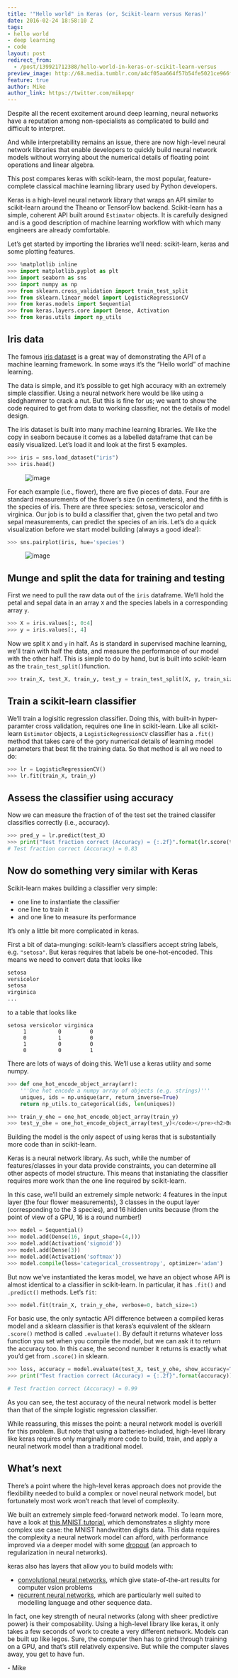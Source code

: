 ```yaml
---
title: '"Hello world" in Keras (or, Scikit-learn versus Keras)'
date: 2016-02-24 18:58:10 Z
tags:
- hello world
- deep learning
- code
layout: post
redirect_from:
  - /post/139921712388/hello-world-in-keras-or-scikit-learn-versus
preview_image: http://68.media.tumblr.com/a4cf05aa664f57b54fe5021ce966f5d6/tumblr_inline_o30qnzlyxi1qcg73w_540.png
feature: true
author: Mike
author_link: https://twitter.com/mikepqr
---
```


<p>Despite all the recent excitement around deep learning, neural networks have a reputation among non-specialists as complicated to build and difficult to  interpret.</p><p>And while interpretability remains an issue, there are now high-level neural network libraries that enable developers to quickly build neural network models without worrying about the numerical details of floating point operations and linear algebra.</p><p>This post compares keras with scikit-learn, the most popular, feature-complete classical machine learning library used by Python developers.</p>

<p>Keras is a high-level neural network library that wraps an API similar to scikit-learn around the Theano or TensorFlow backend. Scikit-learn has a simple, coherent API built around <code>Estimator</code> objects. It is carefully designed and is a good description of machine learning workflow with which many engineers are already comfortable.</p>

<p>Let&rsquo;s get started by importing the libraries we&rsquo;ll need: scikit-learn, keras and some plotting features.</p>

```python
>>> %matplotlib inline
>>> import matplotlib.pyplot as plt
>>> import seaborn as sns
>>> import numpy as np
>>> from sklearn.cross_validation import train_test_split
>>> from sklearn.linear_model import LogisticRegressionCV
>>> from keras.models import Sequential
>>> from keras.layers.core import Dense, Activation
>>> from keras.utils import np_utils
```

<h2>Iris data</h2><p>The famous <a href="https://archive.ics.uci.edu/ml/datasets/Iris">iris dataset</a> is a great way of demonstrating the API of a machine learning framework. In some ways it&rsquo;s the &ldquo;Hello world&rdquo; of machine learning.</p><p>The data is simple, and it&rsquo;s possible to get high accuracy with an extremely simple classifier. Using a neural network here would be like using a sledghammer to crack a nut. But this is fine for us; we want to show the code required to get from data to working classifier, not the details of model design.</p><p>The iris dataset is built into many machine learning libraries. We like the copy in seaborn because it comes as a labelled dataframe that can be easily visualized. Let&rsquo;s load it and look at the first 5 examples.</p>

```python
>>> iris = sns.load_dataset("iris")
>>> iris.head()
```

<figure data-orig-width="450" data-orig-height="183" class="tmblr-full"><img src="http://68.media.tumblr.com/d7c32a4d56195a39fb609287cbf9987c/tumblr_inline_o30ql2XBMK1qcg73w_540.png" alt="image" data-orig-width="450" data-orig-height="183"/></figure><p>For each example (i.e., flower), there are five pieces of data. Four are standard measurements of the flower&rsquo;s size (in centimeters), and the fifth is the species of iris. There are three species: setosa, verscicolor and virginica. Our job is to build a classifier that, given the two petal and two sepal measurements, can predict the species of an iris. Let&rsquo;s do a quick visualization before we start model building (always a good idea!):</p>

```python
>>> sns.pairplot(iris, hue='species')
```

<figure data-orig-width="811" data-orig-height="721" class="tmblr-full"><img src="http://68.media.tumblr.com/a4cf05aa664f57b54fe5021ce966f5d6/tumblr_inline_o30qnzlyxi1qcg73w_540.png" alt="image" data-orig-width="811" data-orig-height="721"/></figure><h2>Munge and split the data for training and testing</h2><p>First we need to pull the raw data out of the <code>iris</code> dataframe. We&rsquo;ll hold the petal and sepal data in an array <code>X</code> and the species labels in a corresponding array <code>y</code>.</p>

```python
>>> X = iris.values[:, 0:4]
>>> y = iris.values[:, 4]
```

<p>Now we split <code>X</code> and <code>y</code> in half. As is standard in supervised machine learning, we&rsquo;ll train with half the data, and measure the performance of our model with the other half. This is simple to do by hand, but is built into scikit-learn as the <code>train_test_split()</code>function.</p>

```python
>>> train_X, test_X, train_y, test_y = train_test_split(X, y, train_size=0.5, random_state=0)
```

<h2>Train a scikit-learn classifier</h2><p>We&rsquo;ll train a logisitic regression classifier. Doing this, with built-in hyper-paramter cross validation, requires one line in scikit-learn. Like all scikit-learn <code>Estimator</code> objects, a <code>LogisticRegressionCV</code> classifier has a <code>.fit()</code> method that takes care of the gory numerical details of learning model parameters that best fit the training data. So that method is all we need to do:</p>

```python
>>> lr = LogisticRegressionCV()
>>> lr.fit(train_X, train_y)
```

<h2>Assess the classifier using accuracy</h2><p>Now we can measure the fraction of of the test set the trained classifer classifies correctly (i.e., accuracy).</p>

```python
>>> pred_y = lr.predict(test_X)
>>> print("Test fraction correct (Accuracy) = {:.2f}".format(lr.score(test_X, test_y)))
# Test fraction correct (Accuracy) = 0.83
```

<h2>Now do something very similar with Keras</h2><p>Scikit-learn makes building a classifier very simple:</p><ul><li>one line to instantiate the classifier</li>
    <li>one line to train it</li>
    <li>and one line to measure its performance</li>
</ul><p>It&rsquo;s only a little bit more complicated in keras.</p><p>First a bit of data-munging: scikit-learn&rsquo;s classifiers accept string labels, e.g. <code>"setosa"</code>. But keras requires that labels be one-hot-encoded. This means we need to convert data that looks like</p>

```python
setosa
versicolor
setosa
virginica
...
```

<p>to a table that looks like</p>

```
setosa versicolor virginica
     1          0         0
     0          1         0
     1          0         0
     0          0         1
```

 <p>There are lots of ways of doing this. We&rsquo;ll use a keras utility and some numpy.</p>

```python
>>> def one_hot_encode_object_array(arr):
    '''One hot encode a numpy array of objects (e.g. strings)'''
    uniques, ids = np.unique(arr, return_inverse=True)
    return np_utils.to_categorical(ids, len(uniques))

>>> train_y_ohe = one_hot_encode_object_array(train_y)
>>> test_y_ohe = one_hot_encode_object_array(test_y)</code></pre><h2>Build the neural network model</h2>
```

<p>Building the model is the only aspect of using keras that is substantially more code than in scikit-learn.</p><p>Keras is a neural network library. As such, while the number of features/classes in your data provide constraints, you can determine all other aspects of model structure. This means that instaniating the classifier requires more work than the one line required by scikit-learn.</p>

<p>In this case, we&rsquo;ll build an extremely simple network: 4 features in the input layer (the four flower measurements), 3 classes in the ouput layer (corresponding to the 3 species), and 16 hidden units because (from the point of view of a GPU, 16 is a round number!)</p>

```python
>>> model = Sequential()
>>> model.add(Dense(16, input_shape=(4,)))
>>> model.add(Activation('sigmoid'))
>>> model.add(Dense(3))
>>> model.add(Activation('softmax'))
>>> model.compile(loss='categorical_crossentropy', optimizer='adam')
```

<p>But now we&rsquo;ve instantiated the keras model, we have an object whose API is almost identical to a classifier in scikit-learn. In particular, it has <code>.fit()</code> and <code>.predict()</code> methods. Let&rsquo;s <code>fit</code>:</p>

```python
>>> model.fit(train_X, train_y_ohe, verbose=0, batch_size=1)
```

<p>For basic use, the only syntactic API difference between a compiled keras model and a sklearn classifier is that keras&rsquo;s equivalent of the sklearn <code>.score()</code> method is called <code>.evaluate()</code>. By default it returns whatever loss function you set when you compile the model, but we can ask it to return the accuracy too. In this case, the second number it returns is exactly what you&rsquo;d get from <code>.score()</code> in sklearn.<br/></p>

```python
>>> loss, accuracy = model.evaluate(test_X, test_y_ohe, show_accuracy=True, verbose=0)
>>> print("Test fraction correct (Accuracy) = {:.2f}".format(accuracy))

# Test fraction correct (Accuracy) = 0.99
```

<p>As you can see, the test accuracy of the neural network model is better than that of the simple logistic regression classifier.</p><p>While reassuring, this misses the point: a neural network model is overkill for this problem. But note that using a batteries-included, high-level library like keras requires only marginally more code to build, train, and apply a neural network model than a traditional model.</p><h2>What&rsquo;s next</h2><p>There&rsquo;s a point where the high-level keras approach does not provide the flexibility needed to build a complex or novel neural network model, but fortunately most work won&rsquo;t reach that level of complexity.</p><p>We built an extremely simple feed-forward network model. To learn more, have a look at <a href="https://github.com/wxs/keras-mnist-tutorial/blob/master/MNIST%20in%20Keras.ipynb">this MNIST tutorial</a>, which demonstrates a slighty more complex use case: the MNIST handwritten digits data. This data requires the complexity a neural network model can afford, with performance improved via a deeper model with some <a href="https://www.cs.toronto.edu/~hinton/absps/JMLRdropout.pdf">dropout</a> (an approach to regularization in neural networks).</p><p>keras also has layers that allow you to build models with:</p><ul><li><a href="http://deeplearning.net/tutorial/lenet.html">convolutional neural networks</a>, which give state-of-the-art results for computer vsion problems</li>
    <li><a href="http://karpathy.github.io/2015/05/21/rnn-effectiveness/">recurrent neural networks</a>, which are particularly well suited to modelling language and other sequence data.</li>
</ul><p>In fact, one key strength of neural networks (along with sheer predictive power) is their composability. Using a high-level library like keras, it only takes a few seconds of work to create a very different network. Models can be built up like legos. Sure, the computer then has to grind through training on a GPU, and that&rsquo;s still relatively expensive. But while the computer slaves away, you get to have fun.</p><p>- Mike</p>

